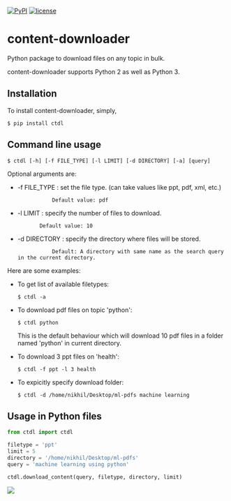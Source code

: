 [![PyPI](https://img.shields.io/badge/PyPi-v1.2-f39f37.svg)](https://pypi.python.org/pypi/ctdl)
[![license](https://img.shields.io/github/license/mashape/apistatus.svg?maxAge=2592000)](https://github.com/nikhilkumarsingh/content-downloader/blob/master/LICENSE.txt)

# content-downloader

Python package to download files on any topic in bulk.

content-downloader supports Python 2 as well as Python 3.

## Installation

To install content-downloader, simply,
```
$ pip install ctdl
```

## Command line usage

```
$ ctdl [-h] [-f FILE_TYPE] [-l LIMIT] [-d DIRECTORY] [-a] [query]
```
Optional arguments are:

- -f FILE_TYPE : set the file type. (can take values like ppt, pdf, xml, etc.)

                 Default value: pdf

- -l LIMIT : specify the number of files to download.

             Default value: 10

- -d DIRECTORY : specify the directory where files will be stored.

                 Default: A directory with same name as the search query in the current directory.

Here are some examples:

- To get list of available filetypes:

  ```
  $ ctdl -a
  ```

- To download pdf files on topic 'python':

  ```
  $ ctdl python
  ```
  This is the default behaviour which will download 10 pdf files in a folder named 'python' in current directory.

- To download 3 ppt files on 'health':

  ```
  $ ctdl -f ppt -l 3 health
  ```

- To expicitly specify download folder:

  ```
  $ ctdl -d /home/nikhil/Desktop/ml-pdfs machine learning
  ```


## Usage in Python files

```python
from ctdl import ctdl

filetype = 'ppt'
limit = 5
directory = '/home/nikhil/Desktop/ml-pdfs'
query = 'machine learning using python'

ctdl.download_content(query, filetype, directory, limit)
```

![](https://github.com/nikhilkumarsingh/content-downloader/blob/master/example.png)
